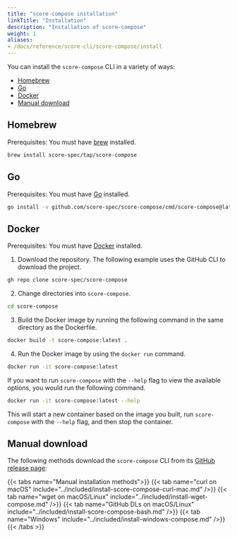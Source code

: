 ```yaml
---
title: "score-compose installation"
linkTitle: "Installation"
description: "Installation of score-compose"
weight: 1
aliases:
- /docs/reference/score-cli/score-compose/install
---
```


You can install the `score-compose` CLI in a variety of ways:

- [Homebrew](#homebrew)
- [Go](#go)
- [Docker](#docker)
- [Manual download](#manual-download)

## Homebrew

Prerequisites: You must have [brew](https://brew.sh) installed.

```bash
brew install score-spec/tap/score-compose
```

## Go

Prerequisites: You must have [Go](https://go.dev/dl/) installed.

```bash
go install -v github.com/score-spec/score-compose/cmd/score-compose@latest
```

## Docker

Prerequisites: You must have [Docker](https://docs.docker.com/get-docker/) installed.

1. Download the repository.
   The following example uses the GitHub CLI to download the project.

```bash
gh repo clone score-spec/score-compose
```

2. Change directories into `score-compose`.

```bash
cd score-compose
```

3. Build the Docker image by running the following command in the same directory as the Dockerfile.

```bash
docker build -t score-compose:latest .
```

4. Run the Docker image by using the `docker run` command.

```bash
docker run -it score-compose:latest
```

If you want to run `score-compose` with the `--help` flag to view the available options, you would run the following command.

```bash
docker run -it score-compose:latest --help
```

This will start a new container based on the image you built, run `score-compose` with the `--help` flag, and then stop the container.

## Manual download

The following methods download the `score-compose` CLI from its [GitHub release page](https://github.com/score-spec/score-compose/releases):

{{< tabs name="Manual installation methods">}}
{{< tab name="curl on macOS" include="../included/install-score-compose-curl-mac.md" />}}
{{< tab name="wget on macOS/Linux" include="../included/install-wget-compose.md" />}}
{{< tab name="GitHub DLs on macOS/Linux" include="../included/install-score-compose-bash.md" />}}
{{< tab name="Windows" include="../included/install-windows-compose.md" />}}
{{< /tabs >}}